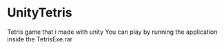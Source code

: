 # UnityTetris
Tetris game that i made with unity
You can play by running the application inside the TetrisExe.rar
